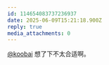 ```yaml
---
id: 114654083737236937
date: 2025-06-09T15:21:18.900Z
reply: true
media_attachments: 0
---
```


[@koobai](https://mastodon.social/@koobai) 想了下不太合适啊。

